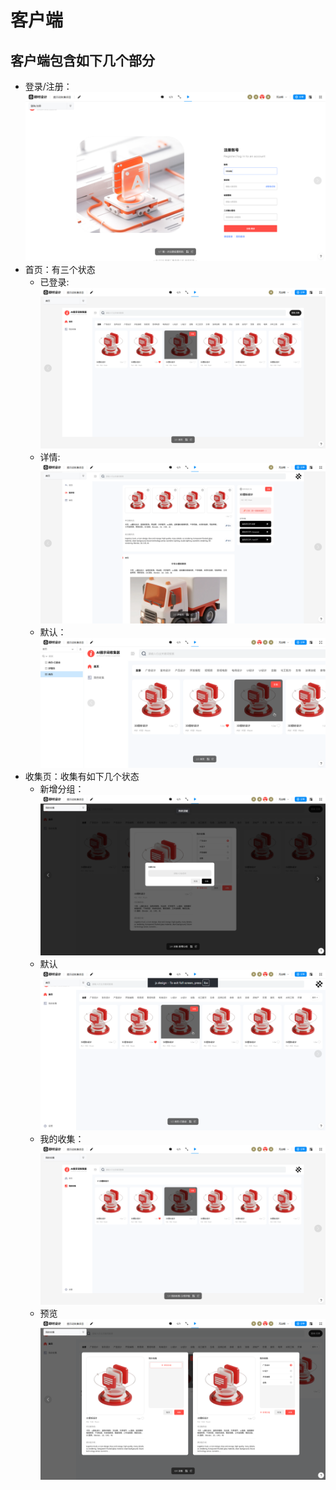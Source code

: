 # 客户端

## 客户端包含如下几个部分
- 登录/注册：![](../rules/proto/client/client_login.png)
- 首页：有三个状态
    - 已登录: ![](../rules/proto/client/client_index_login.png)
    - 详情: ![](../rules/proto/client/client_index_detail.png)
    - 默认：![](../rules/proto/client/client_index.png)
- 收集页：收集有如下几个状态
    - 新增分组：![](../rules/proto/client/client_collect_add.png)
    - 默认 ![](../rules/proto/client/client_collect_index.png)
    - 我的收集：![](../rules/proto/client/client_collect_my.png)
    - 预览 ![](../rules/proto/client/client_collect_preview.png)